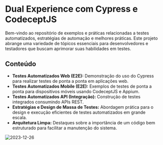 # Dual Experience com Cypress e CodeceptJS

Bem-vindo ao repositório de exemplos e práticas relacionadas a testes automatizados, estratégias de automação e melhores práticas. Este projeto abrange uma variedade de tópicos essenciais para desenvolvedores e testadores que buscam aprimorar suas habilidades em testes.

## Conteúdo

- **Testes Automatizados Web (E2E):** Demonstração do uso do Cypress para realizar testes de ponta a ponta em aplicações web.
- **Testes Automatizados Mobile (E2E):** Exemplos de testes de ponta a ponta para dispositivos móveis usando CodeceptJS e Appium.
- **Testes Automatizados API (Integração):** Construção de testes integrados consumindo APIs REST.
- **Estratégias e Design de Massa de Testes:** Abordagem prática para o design e execução eficientes de testes automatizados em grande escala.
- **Arquitetura Limpa:** Destaques sobre a importância de um código bem estruturado para facilitar a manutenção do sistema.

![2023-12-26](https://github.com/Silene-Almeida-2/healthxp-dual2/assets/138931859/52e054c1-5d55-4206-a768-456f4be9433e)
